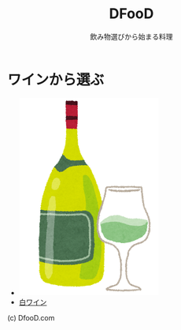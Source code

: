 <!DOCTYPE html>
<html lang="ja">
  <head>
   <meta charset="utf-8">
   <title>DfooD</title> 
   <link rel="stylesheet" href="css/styles.css">
  </head>
  <body>
    <header>
      <h1>DFooD</h1>
        <p>飲み物選びから始まる料理</p>
    </header>
     <div class="wine">
       <h1>ワインから選ぶ</h1>
      <div class="container"></div>
       <section>
         <ul>
           <li>
             <img src="img/white_wine.png" alt="白ワイン">
            </li>
            <li>
              <a href="white-wine-list/index.html" class="btn">白ワイン</a>
            </li>
          </ul>
        </section>
     </div>

     
  </body>
  <footer>
    (c) DfooD.com
  </footer>
</html>
